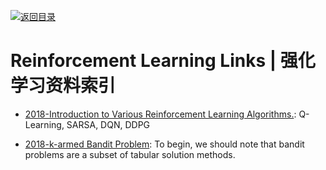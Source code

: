 [![返回目录](https://user-images.githubusercontent.com/5803001/38079637-ff0abcf0-3371-11e8-9b76-ad651620afc7.jpg)](https://github.com/wxyyxc1992/Awesome-Links)

# Reinforcement Learning Links | 强化学习资料索引

* [2018-Introduction to Various Reinforcement Learning Algorithms.](https://parg.co/UVN): Q-Learning, SARSA, DQN, DDPG

* [2018-k-armed Bandit Problem](https://oneraynyday.github.io/ml/2018/05/03/Reinforcement-Learning-Bandit/): To begin, we should note that bandit problems are a subset of tabular solution methods.
